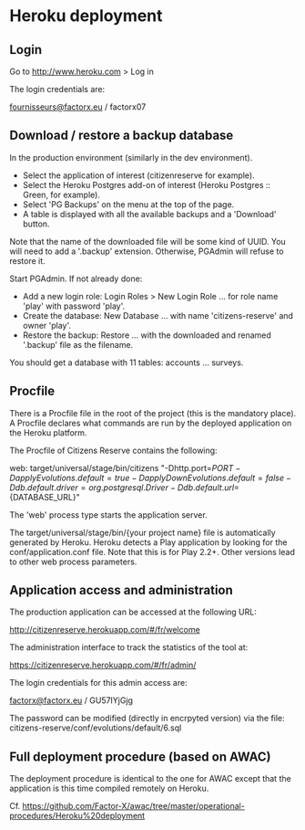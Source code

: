 # Heroku deployment

## Login

Go to http://www.heroku.com > Log in

The login credentials are:

fournisseurs@factorx.eu / factorx07

## Download / restore a backup database

In the production environment (similarly in the dev environment).

- Select the application of interest (citizenreserve for example).
- Select the Heroku Postgres add-on of interest (Heroku Postgres :: Green, for example).
- Select 'PG Backups' on the menu at the top of the page.
- A table is displayed with all the available backups and a 'Download' button.

Note that the name of the downloaded file will be some kind of UUID. You will need to add a '.backup' extension.
Otherwise, PGAdmin will refuse to restore it.

Start PGAdmin. If not already done:

- Add a new login role: Login Roles > New Login Role ... for role name 'play' with password 'play'.
- Create the database: New Database ... with name 'citizens-reserve' and owner 'play'.
- Restore the backup: Restore ... with the downloaded and renamed '.backup' file as the filename.

You should get a database with 11 tables: accounts ... surveys.

## Procfile

There is a Procfile file in the root of the project (this is the mandatory place). A Procfile declares what commands are
run by the deployed application on the Heroku platform.

The Procfile of Citizens Reserve contains the following:

web: target/universal/stage/bin/citizens "-Dhttp.port=${PORT} -DapplyEvolutions.default=true -DapplyDownEvolutions.default=false -Ddb.default.driver=org.postgresql.Driver -Ddb.default.url=${DATABASE_URL}"

The 'web' process type starts the application server.

The target/universal/stage/bin/{your project name} file is automatically generated by Heroku. Heroku detects a Play
application by looking for the conf/application.conf file. Note that this is for Play 2.2+. Other versions lead to
other web process parameters.

## Application access and administration

The production application can be accessed at the following URL:

http://citizenreserve.herokuapp.com/#/fr/welcome

The administration interface to track the statistics of the tool at:

https://citizenreserve.herokuapp.com/#/fr/admin/

The login credentials for this admin access are:

factorx@factorx.eu / GU57IYjGjg

The password can be modified (directly in encrpyted version) via the file: citizens-reserve/conf/evolutions/default/6.sql

## Full deployment procedure (based on AWAC)

The deployment procedure is identical to the one for AWAC except that the application is this time compiled remotely on
Heroku.

Cf. https://github.com/Factor-X/awac/tree/master/operational-procedures/Heroku%20deployment

